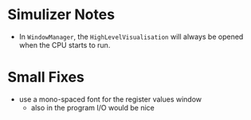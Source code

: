 Simulizer Notes
===============

- In `WindowManager`, the `HighLevelVisualisation` will always be opened when the CPU starts to run.


Small Fixes
===========

- use a mono-spaced font for the register values window
    - also in the program I/O would be nice

